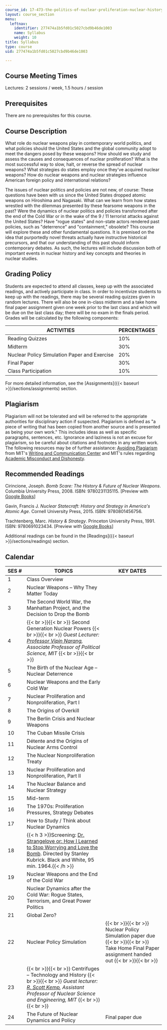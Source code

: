 ```yaml
---
course_id: 17-473-the-politics-of-nuclear-proliferation-nuclear-history-strategy-and-statecraft-fall-2015
layout: course_section
menu:
  leftnav:
    identifier: 277474a1b5fd01c5027cbd9b46de1003
    name: Syllabus
    weight: 10
title: Syllabus
type: course
uid: 277474a1b5fd01c5027cbd9b46de1003

---
```


Course Meeting Times
--------------------

Lectures: 2 sessions / week, 1.5 hours / session

Prerequisites
-------------

There are no prerequisites for this course.

Course Description
------------------

What role do nuclear weapons play in contemporary world politics, and what policies should the United States and the global community adopt to meet the dangers posed by these weapons? How should we study and assess the causes and consequences of nuclear proliferation? What is the most successful way to slow, halt, or reverse the spread of nuclear weapons? What strategies do states employ once they've acquired nuclear weapons? How do nuclear weapons and nuclear strategies influence American foreign policy and international relations?

The issues of nuclear politics and policies are not new, of course: These questions have been with us since the United States dropped atomic weapons on Hiroshima and Nagasaki. What can we learn from how states wrestled with the dilemmas presented by these fearsome weapons in the past? Were the dynamics of nuclear politics and policies transformed after the end of the Cold War or in the wake of the 9 / 11 terrorist attacks against the United States? Have "rogue states" and non-state actors rendered past policies, such as "deterrence" and "containment," obsolete? This course will explore these and other fundamental questions. It is premised on the idea that purportedly novel threats actually have instructive historical precursors, and that our understanding of this past should inform contemporary debates. As such, the lectures will include discussion both of important events in nuclear history and key concepts and theories in nuclear studies.

Grading Policy
--------------

Students are expected to attend all classes, keep up with the associated readings, and actively participate in class. In order to incentivize students to keep up with the readings, there may be several reading quizzes given in random lectures. There will also be one in-class midterm and a take home final paper assignment given one week prior to the last class and which will be due on the last class day; there will be no exam in the finals period. Grades will be calculated by the following components:

| ACTIVITIES | PERCENTAGES |
| --- | --- |
| Reading Quizzes | 10% |
| Midterm | 30% |
| Nuclear Policy Simulation Paper and Exercise | 20% |
| Final Paper | 30% |
| Class Participation | 10% 

For more detailed information, see the [Assignments]({{< baseurl >}}/sections/assignments) section.

Plagiarism
----------

Plagiarism will not be tolerated and will be referred to the appropriate authorities for disciplinary action if suspected. Plagiarism is defined as "a piece of writing that has been copied from another source and is presented as being your own work." This includes ideas as well as specific paragraphs, sentences, etc. Ignorance and laziness is not an excuse for plagiarism, so be careful about citations and footnotes in any written work. The following resources may be of further assistance: [Avoiding Plagiarism](http://cmsw.mit.edu/writing-and-communication-center/avoiding-plagiarism/) from MIT's [Writing and Communication Center](http://cmsw.mit.edu/writing-and-communication-center/) and MIT's rules regarding [Academic Misconduct and Dishonesty](http://web.mit.edu/policies/10/index.html).

Recommended Readings
--------------------

Cirincione, Joseph. _Bomb Scare: The History & Future of Nuclear Weapons_. Columbia University Press, 2008. ISBN: 9780231135115. \[Preview with [Google Books](http://books.google.com/books?id=lYTGAgAAQBAJ&pg=PAfrontcover)\]

Gavin, Francis J. _Nuclear Statecraft: History and Strategy in America's Atomic Age_. Cornell University Press, 2015. ISBN: 9780801456756.

Trachtenberg, Marc. _History & Strategy_. Princeton University Press, 1991. ISBN: 9780691023434. \[Preview with [Google Books](http://books.google.com/books?id=0glIMk1wLf0C&pg=PAfrontcover)\]

Additional readings can be found in the [Readings]({{< baseurl >}}/sections/readings) section.

Calendar
--------

| SES # | TOPICS | KEY DATES |
| --- | --- | --- |
| 1 | Class Overview | &nbsp; |
| 2 | Nuclear Weapons – Why They Matter Today | &nbsp; |
| 3 | The Second World War, the Manhattan Project, and the Decision to Drop the Bomb | &nbsp; |
| 4 |  {{< br >}}{{< br >}} Second Generation Nuclear Powers {{< br >}}{{< br >}} _Guest Lecturer: [Professor Vipin Narang](http://web.mit.edu/polisci/people/faculty/vipin-narang.html), Associate Professor of Political Science, MIT_ {{< br >}}{{< br >}}  | &nbsp; |
| 5 | The Birth of the Nuclear Age – Nuclear Deterrence | &nbsp; |
| 6 | Nuclear Weapons and the Early Cold War | &nbsp; |
| 7 | Nuclear Proliferation and Nonproliferation, Part I | &nbsp; |
| 8 | The Origins of Overkill | &nbsp; |
| 9 | The Berlin Crisis and Nuclear Weapons | &nbsp; |
| 10 | The Cuban Missile Crisis | &nbsp; |
| 11 | Détente and the Origins of Nuclear Arms Control | &nbsp; |
| 12 | The Nuclear Nonproliferation Treaty | &nbsp; |
| 13 | Nuclear Proliferation and Nonproliferation, Part II | &nbsp; |
| 14 | The Nuclear Balance and Nuclear Strategy | &nbsp; |
| 15 | Mid-term | &nbsp; |
| 16 | The 1970s: Proliferation Pressures, Strategy Debates | &nbsp; |
| 17 | How to Study / Think about Nuclear Dynamics | &nbsp; |
| 18 | {{< h 3 >}}Screening: [Dr. Strangelove or: How I Learned to Stop Worrying and Love the Bomb](http://www.imdb.com/title/tt0057012/?ref_=fn_al_tt_1). Directed by Stanley Kubrick. Black and White, 95 min. 1964.{{< /h >}} | &nbsp; |
| 19 | Nuclear Weapons and the End of the Cold War | &nbsp; |
| 20 | Nuclear Dynamics after the Cold War: Rogue States, Terrorism, and Great Power Politics | &nbsp; |
| 21 | Global Zero? | &nbsp; |
| 22 | Nuclear Policy Simulation |  {{< br >}}{{< br >}} Nuclear Policy Simulation paper due {{< br >}}{{< br >}} Take Home Final Paper assignment handed out {{< br >}}{{< br >}}  |
| 23 |  {{< br >}}{{< br >}} Centrifuges – Technology and History {{< br >}}{{< br >}} _Guest lecturer: [R. Scott Kemp](http://lnsp.mit.edu/r-scott-kemp/), Assistant Professor of Nuclear Science and Engineering, MIT_ {{< br >}}{{< br >}}  | &nbsp; |
| 24 | The Future of Nuclear Dynamics and Policy | Final paper due